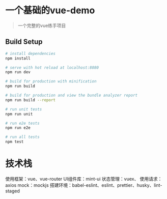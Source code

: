 # 一个基础的vue-demo
> 一个完整的vue练手项目

## Build Setup

``` bash
# install dependencies
npm install

# serve with hot reload at localhost:8080
npm run dev

# build for production with minification
npm run build

# build for production and view the bundle analyzer report
npm run build --report

# run unit tests
npm run unit

# run e2e tests
npm run e2e

# run all tests
npm test
```

# 技术栈
使用框架：vue、vue-router
UI组件库：mint-ui
状态管理：vuex、
使用请求：axios
mock：mockjs
搭建环境：babel-eslint、eslint、prettier、husky、lint-staged

